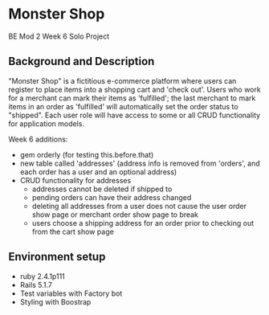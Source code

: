 # Monster Shop
BE Mod 2 Week 6 Solo Project

## Background and Description

"Monster Shop" is a fictitious e-commerce platform where users can register to place items into a shopping cart and 'check out'. Users who work for a merchant can mark their items as 'fulfilled'; the last merchant to mark items in an order as 'fulfilled' will automatically set the order status to "shipped". Each user role will have access to some or all CRUD functionality for application models. 

Week 6 additions:
- gem orderly (for testing this.before.that)
- new table called 'addresses' (address info is removed from 'orders', and each order has a user and an optional address)
- CRUD functionality for addresses
  - addresses cannot be deleted if shipped to
  - pending orders can have their address changed
  - deleting all addresses from a user does not cause the user order show page or merchant order show page to break
  - users choose a shipping address for an order prior to checking out from the cart show page

## Environment setup
- ruby 2.4.1p111
- Rails 5.1.7
- Test variables with Factory bot
- Styling with Boostrap




